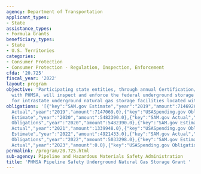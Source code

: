 ```yaml
---
agency: Department of Transportation
applicant_types:
- State
assistance_types:
- Formula Grants
beneficiary_types:
- State
- U.S. Territories
categories:
- Consumer Protection
- Consumer Protection - Regulation, Inspection, Enforcement
cfda: '20.725'
fiscal_year: '2022'
layout: program
objective: 'Participating state entities, through annual Certification/Agreements
  with PHMSA, will inspect and enforce the federal underground storage regulations
  for intrastate underground natural gas storage facilities located within the state. '
obligations: '[{"key":"SAM.gov Estimate","year":"2019","amount":7146926.0},{"key":"SAM.gov
  Actual","year":"2019","amount":7147069.0},{"key":"USASpending.gov Obligations","year":"2019","amount":7147069.0},{"key":"SAM.gov
  Estimate","year":"2020","amount":5482390.0},{"key":"SAM.gov Actual","year":"2020","amount":5490426.0},{"key":"USASpending.gov
  Obligations","year":"2020","amount":5482390.0},{"key":"SAM.gov Estimate","year":"2021","amount":4871250.0},{"key":"SAM.gov
  Actual","year":"2021","amount":1339948.0},{"key":"USASpending.gov Obligations","year":"2021","amount":1108913.0},{"key":"SAM.gov
  Estimate","year":"2022","amount":4921433.0},{"key":"SAM.gov Actual","year":"2022","amount":4942369.0},{"key":"USASpending.gov
  Obligations","year":"2022","amount":5033298.0},{"key":"SAM.gov Estimate","year":"2023","amount":3883735.0},{"key":"SAM.gov
  Actual","year":"2023","amount":0.0},{"key":"USASpending.gov Obligations","year":"2023","amount":-86019.0}]'
permalink: /program/20.725.html
sub-agency: Pipeline and Hazardous Materials Safety Administration
title: 'PHMSA Pipeline Safety Underground Natural Gas Storage Grant '
---
```

